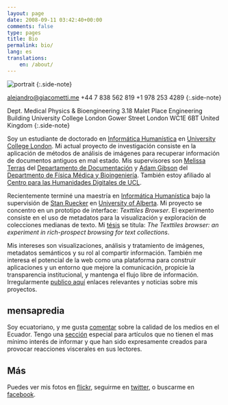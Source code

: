 ```yaml
---
layout: page
date: 2008-09-11 03:42:40+00:00
comments: false
type: pages
title: Bio
permalink: bio/
lang: es
translations:
    en: /about/
---
```



![portrait][portrait]
{:.side-note}

[alejandro@giacometti.me](mailto:alejandro.giacometti.me)
+44 7 838 562 819
+1 978 253 4289
{:.side-note}

Dept. Medical Physics & Bioengineering
3.18 Malet Place Engineering Building
University College London
Gower Street
London
WC1E 6BT
United Kingdom
{:.side-note}


Soy un estudiante de doctorado en [Informática Humanística][] en [University
College London][]. Mi actual proyecto de investigación consiste en la
aplicación de métodos de análisis de imágenes para recuperar información de
documentos antiguos en mal estado. Mis supervisores son [Melissa Terras][] del
[Departamento de Documentación][] y [Adam Gibson][] del [Departmento de Física
Médica y Bioingeniería][]. También estoy afiliado al [Centro para las
Humanidades Digitales de UCL][].


Recientemente terminé una maestría en [Informática Humanística][1] bajo la
supervisión de [Stan Ruecker][] en [University of Alberta][]. Mi proyecto se
concentro en un prototipo de interface: *Texttiles Browser*. El experimento
consiste en el uso de metadatos para la visualización y  exploración de
colecciones medianas de texto. Mi [tésis][] se titula: *The Texttiles browser:
an experiment in rich-prospect browsing for text collections*.


Mis intereses son
visualizaciones, análisis y tratamiento de imágenes, metadatos
semánticos y su rol al compartir información. También me interesa el
potencial de la web como una plataforma para construir aplicaciones y un
entorno que mejore la comunicación, propicie la transparencia
institucional, y mantenga el flujo libre de información. Irregularmente
[publico aquí][] enlaces relevantes y noticias sobre mis proyectos.

## mensapredia ##

Soy ecuatoriano, y me gusta [comentar][] sobre la calidad de los medios
en el Ecuador. Tengo una [sección][] especial para artículos que no
tienen el mas mínimo interés de informar y que han sido expresamente
creados para provocar reacciones viscerales en sus lectores.

## Más ##

Puedes ver mis fotos en [flickr][], seguirme en [twitter][], o buscarme
en [facebook][].


[portrait]: http://graph.facebook.com/alejandro.giacometti/picture?type=large
[Informática Humanística]: http://en.wikipedia.org/wiki/Digital_humanities
    "Digital Humanities"
[University College London]: http://www.ucl.ac.uk
[Melissa Terras]: http://www.ucl.ac.uk/infostudies/melissa-terras/
[Departamento de Documentación]: http://www.infostudies.ucl.ac.uk/
[Adam Gibson]: http://www.ucl.ac.uk/medphys/staff/people/agibson/www/index
[Departmento de Física Médica y Bioingeniería]: http://www.ucl.ac.uk/medphys/
[Centro para las Humanidades Digitales de UCL]: http://www.ucl.ac.uk/dh/
[1]: http://huco.ualberta.ca/ "Humanities Computing"
[Stan Ruecker]: http://www.ualberta.ca/~sruecker/
[University of Alberta]: http://www.ualberta.ca
[tésis]: http://repository.library.ualberta.ca/dspace/handle/10048/437
[publico aquí]: http://www.alejandrogiacometti.com/category/blog/ "Blog"
[comentar]: http://www.alejandrogiacometti.com/category/mensapredia/ "Mensa Predia"
[sección]: http://www.alejandrogiacometti.com/category/mensapredia/periodismo_sensacionalista/
[flickr]: http://www.flickr.com/photos/janrito/
[twitter]: http://twitter.com/janrito
[facebook]: http://www.facebook.com/alejandro.giacometti
